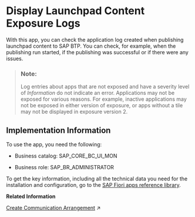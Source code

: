 <!-- loio3f4fc648f164483c8c97b742a9fe299e -->

# Display Launchpad Content Exposure Logs



With this app, you can check the application log created when publishing launchpad content to SAP BTP. You can check, for example, when the publishing run started, if the publishing was successful or if there were any issues.

> ### Note:  
> Log entries about apps that are not exposed and have a severity level of *Information* do not indicate an error. Applications may not be exposed for various reasons. For example, inactive applications may not be exposed in either version of exposure, or apps without a tile may not be displayed in exposure version 2.



<a name="loio3f4fc648f164483c8c97b742a9fe299e__section_dbw_bjd_djb"/>

## Implementation Information

To use the app, you need the following:

-   Business catalog: SAP\_CORE\_BC\_UI\_MON

-   Business role: SAP\_BR\_ADMINISTRATOR


To get the key information, including all the technical data you need for the installation and configuration, go to the [SAP Fiori apps reference library](https://fioriappslibrary.hana.ondemand.com/sap/fix/externalViewer/).

**Related Information**  


[Create Communication Arrangement](https://help.sap.com/viewer/10fd1742ea914256abedb34bf15bd069/Cloud/en-US/4efaa144b2864db3b49db54242581620.html "You create a communication arrangement to enable the communication between your system and SAP BTP.") :arrow_upper_right:

